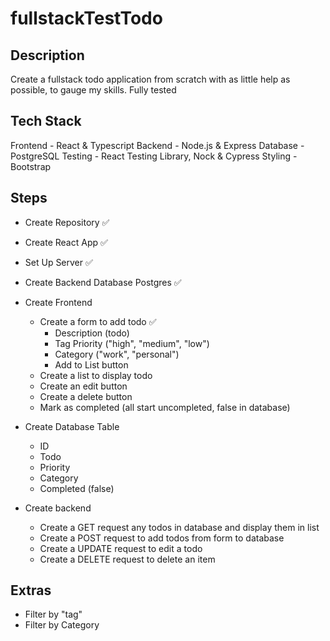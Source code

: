 # fullstackTestTodo

## Description

Create a fullstack todo application from scratch with as little help as possible, to gauge my skills. Fully tested

## Tech Stack

Frontend - React & Typescript
Backend - Node.js & Express
Database - PostgreSQL
Testing - React Testing Library, Nock & Cypress
Styling - Bootstrap

## Steps

- Create Repository ✅
- Create React App ✅
- Set Up Server ✅
- Create Backend Database Postgres ✅

- Create Frontend

  - Create a form to add todo ✅
    - Description (todo)
    - Tag Priority ("high", "medium", "low")
    - Category ("work", "personal")
    - Add to List button
  - Create a list to display todo
  - Create an edit button
  - Create a delete button
  - Mark as completed (all start uncompleted, false in database)

- Create Database Table

  - ID
  - Todo
  - Priority
  - Category
  - Completed (false)

- Create backend
  - Create a GET request any todos in database and display them in list
  - Create a POST request to add todos from form to database
  - Create a UPDATE request to edit a todo
  - Create a DELETE request to delete an item

## Extras

- Filter by "tag"
- Filter by Category
